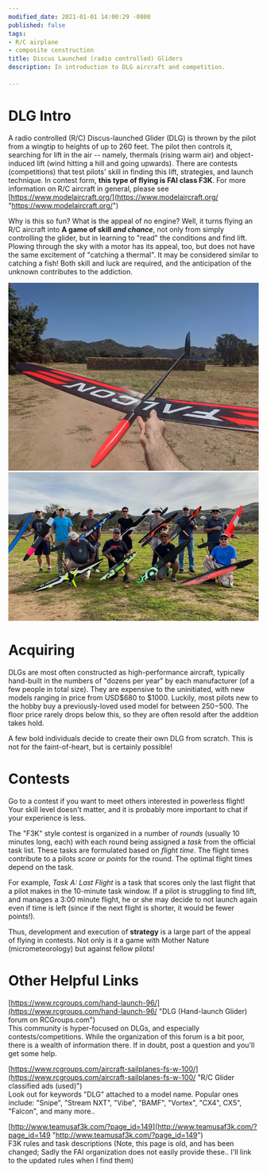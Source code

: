 ```yaml
---
modified_date: 2021-01-01 14:00:29 -0800
published: false
tags:
- R/C airplane
- composite construction
title: Discus Launched (radio controlled) Gliders
description: In introduction to DLG aircraft and competition.

---
```

# DLG Intro

A radio controlled (R/C) Discus-launched Glider (DLG) is thrown by the pilot from a wingtip to heights of up to 260 feet. The pilot then controls it, searching for lift in the air -- namely, thermals (rising warm air) and object-induced lift (wind hitting a hill and going upwards). There are contests (competitions) that test pilots' skill in finding this lift, strategies, and launch technique. In contest form, **this type of flying is FAI class F3K**. For more information on R/C aircraft in general, please see [https://www.modelaircraft.org/](https://www.modelaircraft.org/ "https://www.modelaircraft.org/")

Why is this so fun? What is the appeal of no engine? Well, it turns flying an R/C aircraft into **A game of skill _and chance_**, not only from simply controlling the glider, but in learning to "read" the conditions and find lift. Plowing through the sky with a motor has its appeal, too, but does not have the same excitement of "catching a thermal". It may be considered similar to catching a fish! Both skill and luck are required, and the anticipation of the unknown contributes to the addiction.

![](/uploads/img_20200718_124858_resize.jpg)![](/uploads/img_5066_resize.jpg)

# Acquiring

DLGs are most often constructed as high-performance aircraft, typically hand-built in the numbers of "dozens per year" by each manufacturer (of a few people in total size). They are expensive to the uninitiated, with new models ranging in price from USD$680 to $1000. Luckily, most pilots new to the hobby buy a previously-loved used model for between $250-$500. The floor price rarely drops below this, so they are often resold after the addition takes hold.

A few bold individuals decide to create their own DLG from scratch. This is not for the faint-of-heart, but is certainly possible!

# Contests

Go to a contest if you want to meet others interested in powerless flight! Your skill level doesn't matter, and it is probably more important to chat if your experience is less.

The "F3K" style contest is organized in a number of _rounds_ (usually 10 minutes long, each) with each round being assigned a _task_ from the official task list. These tasks are formulated based on _flight time_. The flight times contribute to a pilots _score_ or _points_ for the round. The optimal flight times depend on the task. 

For example, _Task A: Last Flight_ is a task that scores only the last flight that a pilot makes in the 10-minute task window. If a pilot is struggling to find lift, and manages a 3:00 minute flight, he or she may decide to not launch again even if time is left (since if the next flight is shorter, it would be fewer points!).

Thus, development and execution of **strategy** is a large part of the appeal of flying in contests. Not only is it a game with Mother Nature (micrometeorology) but against fellow pilots!

# Other Helpful Links

[https://www.rcgroups.com/hand-launch-96/](https://www.rcgroups.com/hand-launch-96/ "DLG (Hand-launch Glider) forum on RCGroups.com")  
This community is hyper-focused on DLGs, and especially contests/competitions. While the organization of this forum is a bit poor, there is a wealth of information there. If in doubt, post a question and you'll get some help.

[https://www.rcgroups.com/aircraft-sailplanes-fs-w-100/](https://www.rcgroups.com/aircraft-sailplanes-fs-w-100/ "R/C Glider classified ads (used)")  
Look out for keywords "DLG" attached to a model name. Popular ones include: "Snipe", "Stream NXT", "Vibe", "BAMF", "Vortex", "CX4", CX5", "Falcon", and many more..

[http://www.teamusaf3k.com/?page_id=149](http://www.teamusaf3k.com/?page_id=149 "http://www.teamusaf3k.com/?page_id=149")  
F3K rules and task descriptions (Note, this page is old, and has been changed; Sadly the FAI organization does not easily provide these.. I'll link to the updated rules when I find them)